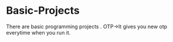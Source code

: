 # Basic-Projects

There are basic programming projects .
OTP->It gives you new otp everytime when you run it.
